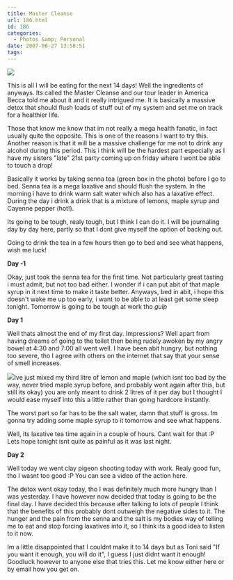 ```yaml
---
title: Master Cleanse
url: 186.html
id: 186
categories:
  - Photos &amp; Personal
date: 2007-08-27 13:58:51
tags:
---
```


![](https://www.mikecann.co.uk/Images/Others/lemon.JPG)

This is all I will be eating for the next 14 days! Well the ingredients of anyways. Its called the Master Cleanse and our tour leader in America Becca told me about it and it really intrigued me. It is basically a massive detox that should flush loads of stuff out of my system and set me on track for a healthier life. 
<!-- more -->
Those that know me know that im not really a mega health fanatic, in fact usually quite the opposite. This is one of the reasons I want to try this. Another reason is that it will be a massive challenge for me not to drink any alcohol during this period. This i think will be the hardest part especially as I have my sisters &quot;late&quot; 21st party coming up on friday where I wont be able to touch a drop!

Basically it works by taking senna tea (green box in the photo) before I go to bed. Senna tea is a mega laxative and should flush the system. In the morning i have to drink warm salt water which also has a laxative effect. During the day i drink a drink that is a mixture of lemons, maple syrup and Cayenne pepper (hot!).

Its going to be tough, realy tough, but I think I can do it. I will be journaling day by day here, partly so that I dont give myself the option of backing out.

Going to drink the tea in a few hours then go to bed and see what happens, wish me luck!

**Day -1**

Okay, just took the senna tea for the first time. Not particularly great tasting i must admit, but not too bad either. I wonder if i can put abit of that maple syrup in it next time to make it taste better. Anyways, bed in abit, i hope this doesn't wake me up too early, i want to be able to at least get some sleep tonight. Tomorrow is going to be tough at work tho *gulp*

**Day 1**

Well thats almost the end of my first day. Impressions? Well apart from having dreams of going to the toilet then being rudely awoken by my angry bowel at 4:30 and 7:00 all went well. I have been abit hungry, but nothing too severe, tho I agree with others on the internet that say that your sense of smell increases. 

![](https://www.mikecann.co.uk/Images/Others/day1.JPG)Ive just mixed my third litre of lemon and maple (which isnt too bad by the way, never tried maple syrup before, and probably wont again after this, but still its okay) you are only meant to drink 2 litres of it per day but I thought I would ease myself into this a little rather than going hardcore instantly. 

The worst part so far has to be the salt water, damn that stuff is gross. Im gonna try adding some maple syrup to it tomorrow and see what happens. 

Well, its laxative tea time again in a couple of hours. Cant wait for that :P Lets hope tonight isnt quite as painful as it was last night.

**Day 2**

Well today we went clay pigeon shooting today with work. Realy good fun, tho I wasnt too good :P You can see a video of the action here. 

The detox went okay today, tho I was definitely much more hungry than I was yesterday. I have however now decided that today is going to be the final day. I have decided this because after talking to lots of people I think that the benefits of this probably dont outweigh the negative sides to it. The hunger and the pain from the senna and the salt is my bodies way of telling me to eat and stop forcing laxatives into it, so I think its a good idea to listen to it now.

Im a little disappointed that I couldnt make it to 14 days but as Toni said &quot;If you want it enough, you will do it&quot;, I guess I just didnt want it enough! Goodluck however to anyone else that tries this. Let me know either here or by email how you get on.
